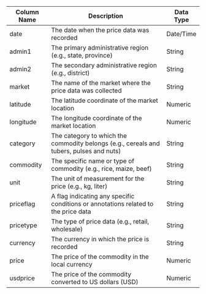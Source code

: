 
| Column Name | Description                               | Data Type   |
|-------------|-------------------------------------------|-------------|
| date        | The date when the price data was recorded | Date/Time   |
| admin1      | The primary administrative region (e.g., state, province) | String      |
| admin2      | The secondary administrative region (e.g., district) | String      |
| market      | The name of the market where the price data was collected | String      |
| latitude    | The latitude coordinate of the market location | Numeric     |
| longitude   | The longitude coordinate of the market location | Numeric     |
| category    | The category to which the commodity belongs (e.g., cereals and tubers, pulses and nuts) | String      |
| commodity   | The specific name or type of commodity (e.g., rice, maize, beef) | String      |
| unit        | The unit of measurement for the price (e.g., kg, liter) | String      |
| priceflag   | A flag indicating any specific conditions or annotations related to the price data | String      |
| pricetype   | The type of price data (e.g., retail, wholesale) | String      |
| currency    | The currency in which the price is recorded | String      |
| price       | The price of the commodity in the local currency | Numeric     |
| usdprice    | The price of the commodity converted to US dollars (USD) | Numeric     |